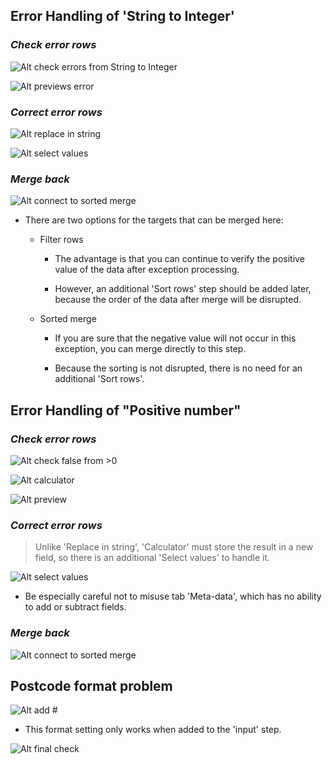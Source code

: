 ## **Error Handling of 'String to Integer'**

### _Check error rows_

![Alt check errors from String to Integer](pic/01.jpg)

![Alt previews error](pic/02.jpg)

### _Correct error rows_

![Alt replace in string](pic/03.jpg)

![Alt select values](pic/04.jpg)

### _Merge back_

![Alt connect to sorted merge](pic/05.jpg)

- There are two options for the targets that can be merged here:

  - Filter rows

    - The advantage is that you can continue to verify the positive value of the data after exception processing.

    - However, an additional 'Sort rows' step should be added later, because the order of the data after merge will be disrupted.

  - Sorted merge

    - If you are sure that the negative value will not occur in this exception, you can merge directly to this step.

    - Because the sorting is not disrupted, there is no need for an additional 'Sort rows'.

## **Error Handling of "Positive number"**

### _Check error rows_

![Alt check false from >0](pic/06.jpg)

![Alt calculator](pic/07.jpg)

![Alt preview](pic/08.jpg)

### _Correct error rows_

> Unlike 'Replace in string', 'Calculator' must store the result in a new field, so there is an additional 'Select values' to handle it.

![Alt select values ](pic/09.jpg)

- Be especially careful not to misuse tab 'Meta-data', which has no ability to add or subtract fields.

### _Merge back_

![Alt connect to sorted merge](pic/10.jpg)

## **Postcode format problem**

![Alt add #](pic/11.jpg)

- This format setting only works when added to the 'input' step.

![Alt final check](pic/12.jpg)
